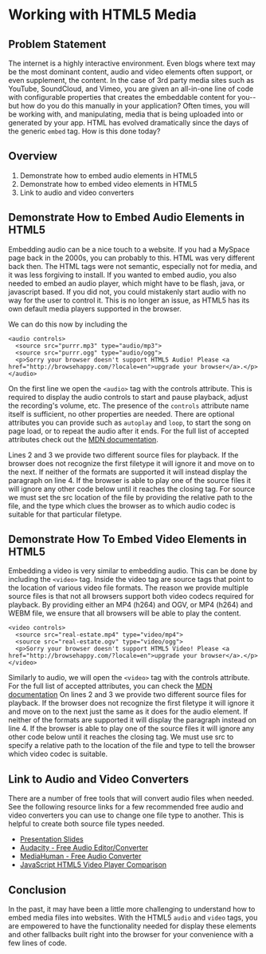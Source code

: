 # Working with HTML5 Media

## Problem Statement
The internet is a highly interactive environment. Even blogs where text
may be the most dominant content, audio and video elements often support,
or even supplement, the content. In the case of 3rd party media sites such
as YouTube, SoundCloud, and Vimeo, you are given an all-in-one line of code
with configurable properties that creates the embeddable content for you--
but how do you do this manually in your application? Often times, you will be working
with, and manipulating, media that is being uploaded into or generated by your
app. HTML has evolved dramatically since the days of the generic `embed` tag.
How is this done today?

## Overview
1. Demonstrate how to embed audio elements in HTML5
2. Demonstrate how to embed video elements in HTML5
3. Link to audio and video converters

## Demonstrate How to Embed Audio Elements in HTML5
Embedding audio can be a nice touch to a website. If you had a MySpace page back
in the 2000s, you can probably to this. HTML was very different back
then. The HTML tags were not semantic, especially not for media, and it was less 
forgiving to install. If you wanted to embed audio, you also needed to embed an 
audio  player, which might have to be flash, java, or javascript based. If you did 
not, you could mistakenly start audio with no way for the user to control it. 
This is no longer an issue, as HTML5 has its own default media players supported 
in the browser.

We can do this now by including the <audio> element. Enclosed within the audio element are 
source elements that point to the location of various audio file formats. The reason we 
provide multiple source files is that not all browsers support both audio codecs required 
for playback. By providing both an MP3 file and an OGG file, we ensure that all browsers 
will be able to play the content. 

```
<audio controls>
  <source src="purrr.mp3" type="audio/mp3">
  <source src="purrr.ogg" type="audio/ogg">
  <p>Sorry your browser doesn't support HTML5 Audio! Please <a href="http://browsehappy.com/?locale=en">upgrade your browser</a>.</p>
</audio>
```

On the first line we open the `<audio>` tag with the controls attribute. This is required to 
display the audio controls to start and pause playback, adjust the recording's volume, etc. 
The presence of the `controls` attribute name itself is sufficient, no other properties are 
needed. There are optional attributes you can provide such as `autoplay` and `loop`, to start the 
song on page load, or to repeat the audio after it ends. For the full list of accepted attributes 
check out the [MDN documentation](https://developer.mozilla.org/en-US/docs/Web/HTML/Element/audio). 

Lines 2 and 3 we provide two different source files for playback. If the browser does not 
recognize the first filetype it will ignore it and move on to the next. If neither of 
the formats are supported it will instead display the paragraph on line 4. If the 
browser is able to play one of the source files it will ignore any other code 
below until it reaches the closing </audio> tag. For source we must set the src 
location of the file by providing the relative path to the file, and the type which 
clues the browser as to which audio codec is suitable for that particular filetype.

## Demonstrate How To Embed Video Elements in HTML5

Embedding a video is very similar to embedding audio. This can be done by including the `<video>`
tag. Inside the video tag are source tags that point to the location of various video file 
formats. The reason we provide multiple source files is that not all browsers support both 
video codecs required for playback. By providing either an MP4 (h264) and OGV, or MP4 (h264) 
and WEBM file, we ensure that all browsers will be able to play the content.

```
<video controls>
  <source src="real-estate.mp4" type="video/mp4">
  <source src="real-estate.ogv" type="video/ogg">
  <p>Sorry your browser doesn't support HTML5 Video! Please <a href="http://browsehappy.com/?locale=en">upgrade your browser</a>.</p>
</video>
```

Similarly to audio, we will open the `<video>` tag with the controls attribute. For 
the full list of accepted attributes, you can check the [MDN documentation](https://developer.mozilla.org/en-US/docs/Web/HTML/Element/video) 
On lines 2 and 3 we provide two different source files for playback. If the browser 
does not recognize the first filetype it will ignore it and move on to the next 
just the same as it does for the audio element. If neither of the formats are 
supported it will display the paragraph instead on line 4. If the browser is 
able to play one of the source files it will ignore any other code below 
until it reaches the closing </video> tag. We must use src to specify a 
relative path to the location of the file and type to tell the browser 
which video codec is suitable.

## Link to Audio and Video Converters
There are a number of free tools that will convert audio files when needed. 
See the following resource links for a few recommended free audio and video 
converters you can use to change one file type to another. This is helpful 
to create both source file types needed.
- [Presentation Slides](https://docs.google.com/presentation/d/1R2usO7eha-xvU6McOYjR8n2papGK-gzW_LwO4AM5NTA/edit?usp=sharing)
- [Audacity - Free Audio Editor/Converter](https://sourceforge.net/projects/audacity/)
- [MediaHuman - Free Audio Converter](http://www.mediahuman.com/audio-converter/)
- [JavaScript HTML5 Video Player Comparison](https://praegnanz.de/html5video/)

## Conclusion

In the past, it may have been a little more challenging to understand how to
embed media files into websites. With the HTML5 `audio` and `video` tags, you
are empowered to have the functionality needed for display these elements and 
other fallbacks built right into the browser for your convenience with a few 
lines of code. 
